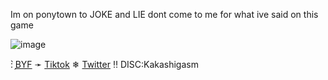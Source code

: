 
Im on ponytown to JOKE and LIE dont come to me for what ive said on this game

![image](https://img1.picmix.com/output/stamp/normal/4/7/0/4/2654074_2721c.gif)


: ̗̀[BYF](https://rentry.co/sakukashi) ➛ [Tiktok](https://www.tiktok.com/@fishslab29?is_from_webapp=1&sender_device=pc) ❄︎ [Twitter](https://x.com/shinobiyaoi) ‼ DISC:Kakashigasm





<!--
**shinobiyaoi/shinobiyaoi** is a ✨ _special_ ✨ repository because its `README.md` (this file) appears on your GitHub profile.

Here are some ideas to get you started:

- 🔭 I’m currently working on ...
- 🌱 I’m currently learning ...
- 👯 I’m looking to collaborate on ...
- 🤔 I’m looking for help with ...
- 💬 Ask me about ...
- 📫 How to reach me: ...
- 😄 Pronouns: ...
- ⚡ Fun fact: ...
-->

